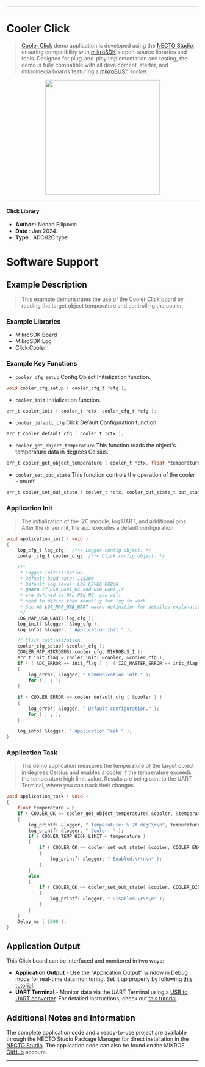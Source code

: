 
---
# Cooler Click

> [Cooler Click](https://www.mikroe.com/?pid_product=MIKROE-6068) demo application is developed using
the [NECTO Studio](https://www.mikroe.com/necto), ensuring compatibility with [mikroSDK](https://www.mikroe.com/mikrosdk)'s
open-source libraries and tools. Designed for plug-and-play implementation and testing, the demo is fully compatible with
all development, starter, and mikromedia boards featuring a [mikroBUS&trade;](https://www.mikroe.com/mikrobus) socket.

<p align="center">
  <img src="https://www.mikroe.com/?pid_product=MIKROE-6068&image=1" height=300px>
</p>

---

#### Click Library

- **Author**        : Nenad Filipovic
- **Date**          : Jan 2024.
- **Type**          : ADC/I2C type

# Software Support

## Example Description

> This example demonstrates the use of the Cooler Click board
 by reading the target object temperature and controlling the cooler.

### Example Libraries

- MikroSDK.Board
- MikroSDK.Log
- Click.Cooler

### Example Key Functions

- `cooler_cfg_setup` Config Object Initialization function.
```c
void cooler_cfg_setup ( cooler_cfg_t *cfg );
```

- `cooler_init` Initialization function.
```c
err_t cooler_init ( cooler_t *ctx, cooler_cfg_t *cfg );
```

- `cooler_default_cfg` Click Default Configuration function.
```c
err_t cooler_default_cfg ( cooler_t *ctx );
```

- `cooler_get_object_temperature` This function reads the object's temperature data in degrees Celsius.
```c
err_t cooler_get_object_temperature ( cooler_t *ctx, float *temperature );
```

- `cooler_set_out_state` This function controls the operation of the cooler - on/off.
```c
err_t cooler_set_out_state ( cooler_t *ctx, cooler_out_state_t out_state );
```

### Application Init

> The initialization of the I2C module, log UART, and additional pins.
 After the driver init, the app executes a default configuration.

```c
void application_init ( void )
{
    log_cfg_t log_cfg;  /**< Logger config object. */
    cooler_cfg_t cooler_cfg;  /**< Click config object. */

    /** 
     * Logger initialization.
     * Default baud rate: 115200
     * Default log level: LOG_LEVEL_DEBUG
     * @note If USB_UART_RX and USB_UART_TX 
     * are defined as HAL_PIN_NC, you will 
     * need to define them manually for log to work. 
     * See @b LOG_MAP_USB_UART macro definition for detailed explanation.
     */
    LOG_MAP_USB_UART( log_cfg );
    log_init( &logger, &log_cfg );
    log_info( &logger, " Application Init " );

    // Click initialization.
    cooler_cfg_setup( &cooler_cfg );
    COOLER_MAP_MIKROBUS( cooler_cfg, MIKROBUS_1 );
    err_t init_flag = cooler_init( &cooler, &cooler_cfg );
    if ( ( ADC_ERROR == init_flag ) || ( I2C_MASTER_ERROR == init_flag ) )
    {
        log_error( &logger, " Communication init." );
        for ( ; ; );
    }
    
    if ( COOLER_ERROR == cooler_default_cfg ( &cooler ) )
    {
        log_error( &logger, " Default configuration." );
        for ( ; ; );
    }
    
    log_info( &logger, " Application Task " );
}
```

### Application Task

> The demo application measures the temperature of the target object in degrees Celsius
 and enables a cooler if the temperature exceeds the temperature high limit value. 
 Results are being sent to the UART Terminal, where you can track their changes.

```c
void application_task ( void ) 
{
    float temperature = 0;
    if ( COOLER_OK == cooler_get_object_temperature( &cooler, &temperature ) )
    {
        log_printf( &logger, " Temperature: %.2f degC\r\n", temperature );
        log_printf( &logger, " Cooler: " );
        if ( COOLER_TEMP_HIGH_LIMIT < temperature )
        {
            if ( COOLER_OK == cooler_set_out_state( &cooler, COOLER_ENABLE ) )
            {
                log_printf( &logger, " Enabled.\r\n\n" );
            }
        }
        else
        {
            if ( COOLER_OK == cooler_set_out_state( &cooler, COOLER_DISABLE ) )
            {
                log_printf( &logger, " Disabled.\r\n\n" );
            }
        }
    }
    Delay_ms ( 1000 );
}
```

## Application Output

This Click board can be interfaced and monitored in two ways:
- **Application Output** - Use the "Application Output" window in Debug mode for real-time data monitoring.
Set it up properly by following [this tutorial](https://www.youtube.com/watch?v=ta5yyk1Woy4).
- **UART Terminal** - Monitor data via the UART Terminal using
a [USB to UART converter](https://www.mikroe.com/click/interface/usb?interface*=uart,uart). For detailed instructions,
check out [this tutorial](https://help.mikroe.com/necto/v2/Getting%20Started/Tools/UARTTerminalTool).

## Additional Notes and Information

The complete application code and a ready-to-use project are available through the NECTO Studio Package Manager for 
direct installation in the [NECTO Studio](https://www.mikroe.com/necto). The application code can also be found on
the MIKROE [GitHub](https://github.com/MikroElektronika/mikrosdk_click_v2) account.

---
